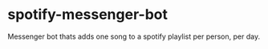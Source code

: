 # spotify-messenger-bot
Messenger bot thats adds one song to a spotify playlist per person, per day.
